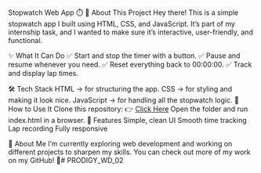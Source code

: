 Stopwatch Web App ⏱️
📌 About This Project
Hey there! This is a simple stopwatch app I built using HTML, CSS, and JavaScript. It’s part of my internship task, and I wanted to make sure it’s interactive, user-friendly, and functional.

✨ What It Can Do
✅ Start and stop the timer with a button.
✅ Pause and resume whenever you need.
✅ Reset everything back to 00:00:00.
✅ Track and display lap times.

🛠 Tech Stack
HTML → for structuring the app.
CSS → for styling and making it look nice.
JavaScript → for handling all the stopwatch logic.
🚀 How to Use It
Clone this repository:
👉 [Click Here](https://ananya-singh88.github.io/PRODIGY_WD_02/) 
Open the folder and run index.html in a browser.
🎯 Features
Simple, clean UI
Smooth time tracking
Lap recording
Fully responsive

👤 About Me
I’m currently exploring web development and working on different projects to sharpen my skills. You can check out more of my work on my GitHub! 🚀# PRODIGY_WD_02
